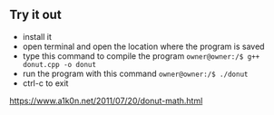 ## Try it out
* install it
* open terminal and open the location where the program is saved
* type this command to compile the program
 `owner@owner:/$ g++ donut.cpp -o donut`
* run the program with this command `owner@owner:/$ ./donut`
* ctrl-c to exit

https://www.a1k0n.net/2011/07/20/donut-math.html 
